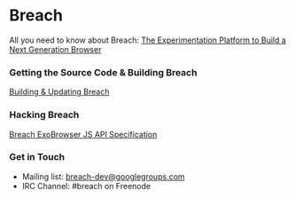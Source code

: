 Breach
======

All you need to know about Breach:
[The Experimentation Platform to Build a Next Generation Browser](https://github.com/spolu/breach/wiki/The-Experimentation-Platform-to-Build-a-Next-generation-Web-Browser)

### Getting the Source Code & Building Breach

[Building & Updating Breach](https://github.com/spolu/breach/wiki/Building-&-Updating-Breach)

### Hacking Breach

[Breach ExoBrowser JS API Specification](https://github.com/spolu/breach/blob/master/API.md)

### Get in Touch

- Mailing list: [breach-dev@googlegroups.com](https://groups.google.com/forum/#!forum/breach-dev)
- IRC Channel: #breach on Freenode
